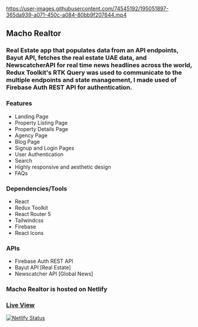 https://user-images.githubusercontent.com/74545192/195051897-365da939-a071-450c-a084-80bb9f207644.mp4

## Macho Realtor

### Real Estate app that populates data from an API endpoints, Bayut API, fetches the real estate UAE data, and NewscatcherAPI for real time news headlines across the world,  Redux Toolkit's RTK Query was used to communicate to the multiple endpoints and state management, I made used of Firebase Auth REST API for authentication.

### Features
* Landing Page
* Property Listing Page
* Property Details Page
* Agency Page
* Blog Page
* Signup and Login Pages
* User Authentication
* Search
* Highly responsive and aesthetic design
* FAQs

### Dependencies/Tools
* React
* Redux Toolkit
* React Router 5
* Tailwindcss
* Firebase
* React Icons

### APIs
* Firebase Auth REST API
* Bayut API  [Real Estate]
* Newscatcher API [Global News]

### Macho Realtor is hosted on Netlify

### [Live View](https://macho-realtor.netlify.app/home) 


[![Netlify Status](https://api.netlify.com/api/v1/badges/8c2d58f9-aa02-4e52-99c5-9658f5946663/deploy-status)](https://app.netlify.com/sites/macho-realtor/deploys)
